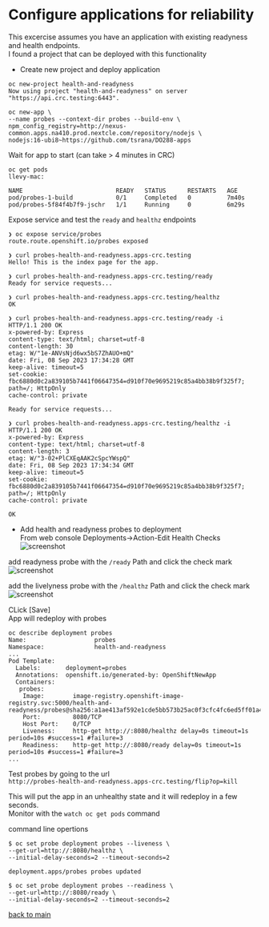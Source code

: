 # Configure applications for reliability

This excercise assumes you have an application with existing readyness and health endpoints.  
I found a project that can be deployed with this functionality

- Create new project and deploy application
```
oc new-project health-and-readyness                                          
Now using project "health-and-readyness" on server "https://api.crc.testing:6443".

oc new-app \
--name probes --context-dir probes --build-env \
npm_config_registry=http://nexus-common.apps.na410.prod.nextcle.com/repository/nodejs \
nodejs:16-ubi8~https://github.com/tsrana/DO288-apps
```  

Wait for app to start  (can take > 4 minutes in CRC)

```
oc get pods                                                                                       llevy-mac: 

NAME                          READY   STATUS      RESTARTS   AGE
pod/probes-1-build            0/1     Completed   0          7m40s
pod/probes-5f84f4b7f9-jschr   1/1     Running     0          6m29s
```

Expose service and test the `ready` and `healthz` endpoints
```
❯ oc expose service/probes  
route.route.openshift.io/probes exposed

❯ curl probes-health-and-readyness.apps-crc.testing                                     
Hello! This is the index page for the app.

❯ curl probes-health-and-readyness.apps-crc.testing/ready
Ready for service requests...

❯ curl probes-health-and-readyness.apps-crc.testing/healthz
OK

❯ curl probes-health-and-readyness.apps-crc.testing/ready -i
HTTP/1.1 200 OK
x-powered-by: Express
content-type: text/html; charset=utf-8
content-length: 30
etag: W/"1e-ANVsNjd6wx5bS7ZhAUO+mQ"
date: Fri, 08 Sep 2023 17:34:28 GMT
keep-alive: timeout=5
set-cookie: fbc6880d0c2a839105b7441f06647354=d910f70e9695219c85a4bb38b9f325f7; path=/; HttpOnly
cache-control: private

Ready for service requests...

❯ curl probes-health-and-readyness.apps-crc.testing/healthz -i
HTTP/1.1 200 OK
x-powered-by: Express
content-type: text/html; charset=utf-8
content-length: 3
etag: W/"3-02+PlCXEqAAK2cSpcYWspQ"
date: Fri, 08 Sep 2023 17:34:34 GMT
keep-alive: timeout=5
set-cookie: fbc6880d0c2a839105b7441f06647354=d910f70e9695219c85a4bb38b9f325f7; path=/; HttpOnly
cache-control: private

OK
```

- Add health and readyness probes to deployment  
From web console
Deployments->Action-Edit Health Checks
![screenshot](img/image8.png)

add readyness probe with the `/ready` Path and click the check mark
![screenshot](img/image9.png)

add the livelyness probe with the `/healthz` Path and click the check mark
![screenshot](img/image10.png)
  
CLick [Save]  
App will redeploy with probes

```
oc describe deployment probes 
Name:                   probes
Namespace:              health-and-readyness
...
Pod Template:
  Labels:       deployment=probes
  Annotations:  openshift.io/generated-by: OpenShiftNewApp
  Containers:
   probes:
    Image:        image-registry.openshift-image-registry.svc:5000/health-and-readyness/probes@sha256:a1ae413af592e1cde5bb573b25ac0f3cfc4fc6ed5ff01a4ede4e381a0a1131e8
    Port:         8080/TCP
    Host Port:    0/TCP
    Liveness:     http-get http://:8080/healthz delay=0s timeout=1s period=10s #success=1 #failure=3
    Readiness:    http-get http://:8080/ready delay=0s timeout=1s period=10s #success=1 #failure=3
...
```

Test probes by going to the url  
`http://probes-health-and-readyness.apps-crc.testing/flip?op=kill`

This will put the app in an unhealthy state and it will redeploy in a few seconds.  
Monitor with the `watch oc get pods` command


command line opertions
```
$ oc set probe deployment probes --liveness \
--get-url=http://:8080/healthz \
--initial-delay-seconds=2 --timeout-seconds=2

deployment.apps/probes probes updated

$ oc set probe deployment probes --readiness \
--get-url=http://:8080/ready \
--initial-delay-seconds=2 --timeout-seconds=2
```

  [back to main](./README.md) 